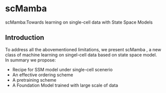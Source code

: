 # scMamba
scMamba:Towards learning on single-cell data with State Space Models

## Introduction
To address all the abovementioned limitations, we present scMamba , a new class of machine learning on
singel-cell data based on state space model. In summary we propose:
- Recipe for SSM model under single-cell scenerio
- An effective ordering scheme
- A pretraining scheme
-  A Foundation Model trained with large scale of data
